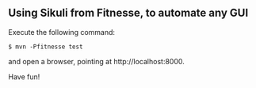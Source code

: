 Using Sikuli from Fitnesse, to automate any GUI
---------------

Execute the following command:

	$ mvn -Pfitnesse test

and open a browser, pointing at http://localhost:8000.

Have fun!
